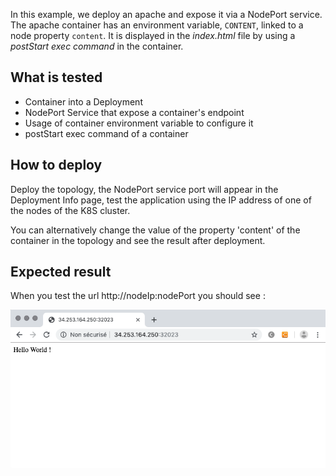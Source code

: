 In this example, we deploy an apache and expose it via a NodePort service.
The apache container has an environment variable, `CONTENT`, linked to a node property `content`.
It is displayed in the *index.html* file by using a *postStart exec command* in the container.

## What is tested

* Container into a Deployment
* NodePort Service that expose a container's endpoint
* Usage of container environment variable to configure it
* postStart exec command of a container

## How to deploy

Deploy the topology, the NodePort service port will appear in the Deployment Info page, test the application using the IP address of one of the nodes of the K8S cluster.

You can alternatively change the value of the property 'content' of the container in the topology and see the result after deployment.

## Expected result

When you test the url http://nodeIp:nodePort you should see :

![Hello World!](images/HelloWorld.png)
